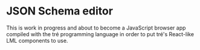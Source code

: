 JSON Schema editor
==================

This is work in progress and about to become a JavaScript
browser app compiled with the tré programming language in
order to put tré's React-like LML components to use.
